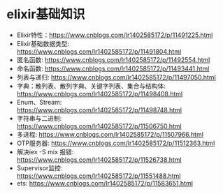 # elixir基础知识

* Elixir特性：<https://www.cnblogs.com/lr1402585172/p/11491225.html>
* Elixir基础数据类型: <https://www.cnblogs.com/lr1402585172/p/11491804.html>
* 匿名函数: <https://www.cnblogs.com/lr1402585172/p/11492554.html>
* 命名函数: <https://www.cnblogs.com/lr1402585172/p/11493441.html>
* 列表与递归: <https://www.cnblogs.com/lr1402585172/p/11497050.html>
* 字典：散列表、散列字典、关键字列表、集合与结构体: <https://www.cnblogs.com/lr1402585172/p/11498408.html>
* Enum、Stream: <https://www.cnblogs.com/lr1402585172/p/11498748.html>
* 字符串与二进制: <https://www.cnblogs.com/lr1402585172/p/11506750.html>
* 多进程: <https://www.cnblogs.com/lr1402585172/p/11507966.html>
* OTP服务器: <https://www.cnblogs.com/lr1402585172/p/11512363.html>
* 解决iex -S mix 报错: <https://www.cnblogs.com/lr1402585172/p/11526738.html>
* Supervisor监控: <https://www.cnblogs.com/lr1402585172/p/11551488.html>
* ets: <https://www.cnblogs.com/lr1402585172/p/11583651.html>
